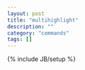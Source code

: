 ```yaml
---
layout: post
title: "multihighlight"
description: ""
category: "commands"
tags: []
---
```

{% include JB/setup %}

